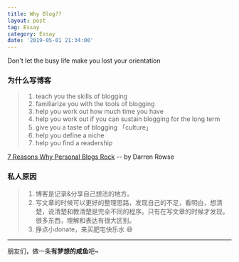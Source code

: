 ```yaml
---
title: Why Blog??
layout: post
tag: Essay
category: Essay
date: '2019-05-01 21:34:00'
---
```


Don't let the busy life make you lost your orientation


### 为什么写博客
> 1. teach you the skills of blogging
> 2. familiarize you with the tools of blogging
> 3. help you work out how much time you have
> 4. help you work out if you can sustain blogging for the long term
> 5. give you a taste of blogging 「culture」
> 6. help you define a niche
> 7. help you find a readership

[7 Reasons Why Personal Blogs Rock][reason] -- by Darren Rowse

[reason]: https://problogger.com/7-reasons-why-personal-blogs-rock/

### 私人原因

> 1. 博客是记录&分享自己想法的地方。
> 2. 写文章的时候可以更好的整理思路，发现自己的不足，看明白，想清楚，说清楚和教清楚是完全不同的程序。只有在写文章的时候才发现，很多东西，理解和表达有很大区别。
> 3. 挣点小donate，来买肥宅快乐水 :smile:


---
朋友们，做一条**有梦想的咸鱼**吧~
<img src="{{ '/assets/img/xianyu.jpg' | prepend: site.baseurl }}" alt="">